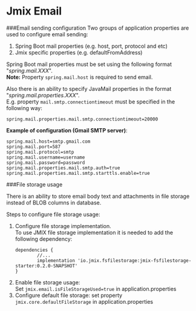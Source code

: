 # Jmix Email

###Email sending configuration
Two groups of application properties are used to configure email sending:
1. Spring Boot mail properties (e.g. host, port, protocol and etc)
2. Jmix specific properties (e.g. defaultFromAddress)

Spring Boot mail properties must be set using the following format "_spring.mail.XXX_".
<br/>
**Note:** Property ```spring.mail.host``` is required to send email.

Also there is an ability to specify JavaMail properties in the format "_spring.mail.properties.XXX_".
<br/>E.g. property ```mail.smtp.connectiontimeout``` must be specified in the following way:

```spring.mail.properties.mail.smtp.connectiontimeout=20000```

**Example of configuration (Gmail SMTP server)**:
```
spring.mail.host=smtp.gmail.com
spring.mail.port=587
spring.mail.protocol=smtp
spring.mail.username=username
spring.mail.password=password
spring.mail.properties.mail.smtp.auth=true
spring.mail.properties.mail.smtp.starttls.enable=true
```
###File storage usage

There is an ability to store email body text and attachments in file storage instead of BLOB columns in database.
     
Steps to configure file storage usage:     
1. Configure file storage implementation.<br/>
To use JMIX file storage implementation it is needed to add the following dependency:<br/>
    ```
    dependencies {
            //...
            implementation 'io.jmix.fsfilestorage:jmix-fsfilestorage-starter:0.2.0-SNAPSHOT'
    }
    ``` 
2. Enable file storage usage: <br/>
Set ```jmix.email.isFileStorageUsed=true``` in application.properties
3. Configure default file storage: set property ```jmix.core.defaultFileStorage``` in application.properties